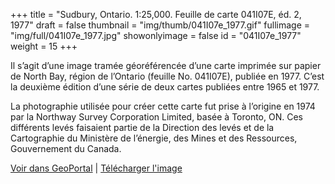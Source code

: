 +++
title = "Sudbury, Ontario. 1:25,000. Feuille de carte 041I07E, éd. 2, 1977"
draft = false
thumbnail = "img/thumb/041I07e_1977.gif"
fullimage = "img/full/041I07e_1977.jpg"
showonlyimage = false
id = "041I07e_1977"
weight = 15
+++

Il s’agit d’une image tramée géoréférencée d’une carte imprimée sur papier de North Bay, région de l’Ontario (feuille No. 041I07E), publiée en 1977. C’est la deuxième édition d’une série de deux cartes publiées entre 1965 et 1977. 
<!--more-->

La photographie utilisée pour créer cette carte fut prise à l’origine en 1974 par la Northway Survey Corporation Limited, basée à Toronto, ON. Ces différents levés faisaient partie de la Direction des levés et de la Cartographie du Ministère de l’énergie, des Mines et des Ressources, Gouvernement du Canada.

[Voir dans GeoPortal](http://geo.scholarsportal.info/#r/details/_uri@=HTDP25K041I07e_1977TIFF&_add:true) | [Télécharger l'image](https://ocul.on.ca/topomaps/map-images/HTDP25K041I07e_1977TIFF.jpg)

